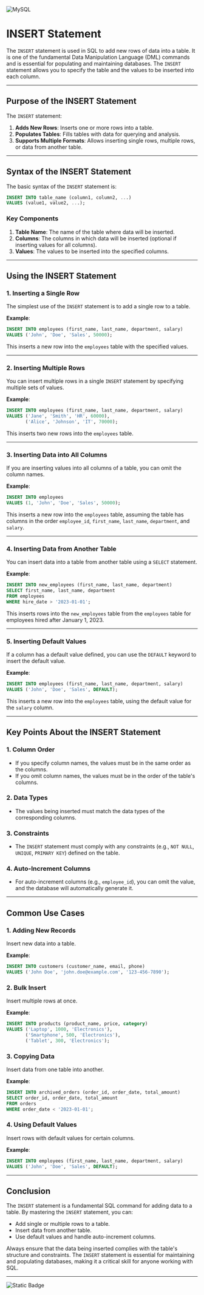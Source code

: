 ![MySQL](https://img.shields.io/badge/mysql-4479A1.svg?style=for-the-badge&logo=mysql&logoColor=white)


# **INSERT Statement**

The `INSERT` statement is used in SQL to add new rows of data into a table. It is one of the fundamental Data Manipulation Language (DML) commands and is essential for populating and maintaining databases. The `INSERT` statement allows you to specify the table and the values to be inserted into each column.

---

## **Purpose of the INSERT Statement**
The `INSERT` statement:
1. **Adds New Rows**: Inserts one or more rows into a table.
2. **Populates Tables**: Fills tables with data for querying and analysis.
3. **Supports Multiple Formats**: Allows inserting single rows, multiple rows, or data from another table.

---

## **Syntax of the INSERT Statement**
The basic syntax of the `INSERT` statement is:
```sql
INSERT INTO table_name (column1, column2, ...)
VALUES (value1, value2, ...);
```

### **Key Components**
1. **Table Name**: The name of the table where data will be inserted.
2. **Columns**: The columns in which data will be inserted (optional if inserting values for all columns).
3. **Values**: The values to be inserted into the specified columns.

---

## **Using the INSERT Statement**

### 1. **Inserting a Single Row**
The simplest use of the `INSERT` statement is to add a single row to a table.

**Example**:
```sql
INSERT INTO employees (first_name, last_name, department, salary)
VALUES ('John', 'Doe', 'Sales', 50000);
```
This inserts a new row into the `employees` table with the specified values.

---

### 2. **Inserting Multiple Rows**
You can insert multiple rows in a single `INSERT` statement by specifying multiple sets of values.

**Example**:
```sql
INSERT INTO employees (first_name, last_name, department, salary)
VALUES ('Jane', 'Smith', 'HR', 60000),
       ('Alice', 'Johnson', 'IT', 70000);
```
This inserts two new rows into the `employees` table.

---

### 3. **Inserting Data into All Columns**
If you are inserting values into all columns of a table, you can omit the column names.

**Example**:
```sql
INSERT INTO employees
VALUES (1, 'John', 'Doe', 'Sales', 50000);
```
This inserts a new row into the `employees` table, assuming the table has columns in the order `employee_id`, `first_name`, `last_name`, `department`, and `salary`.

---

### 4. **Inserting Data from Another Table**
You can insert data into a table from another table using a `SELECT` statement.

**Example**:
```sql
INSERT INTO new_employees (first_name, last_name, department)
SELECT first_name, last_name, department
FROM employees
WHERE hire_date > '2023-01-01';
```
This inserts rows into the `new_employees` table from the `employees` table for employees hired after January 1, 2023.

---

### 5. **Inserting Default Values**
If a column has a default value defined, you can use the `DEFAULT` keyword to insert the default value.

**Example**:
```sql
INSERT INTO employees (first_name, last_name, department, salary)
VALUES ('John', 'Doe', 'Sales', DEFAULT);
```
This inserts a new row into the `employees` table, using the default value for the `salary` column.

---

## **Key Points About the INSERT Statement**

### 1. **Column Order**
- If you specify column names, the values must be in the same order as the columns.
- If you omit column names, the values must be in the order of the table's columns.

### 2. **Data Types**
- The values being inserted must match the data types of the corresponding columns.

### 3. **Constraints**
- The `INSERT` statement must comply with any constraints (e.g., `NOT NULL`, `UNIQUE`, `PRIMARY KEY`) defined on the table.

### 4. **Auto-Increment Columns**
- For auto-increment columns (e.g., `employee_id`), you can omit the value, and the database will automatically generate it.

---

## **Common Use Cases**

### 1. **Adding New Records**
Insert new data into a table.

**Example**:
```sql
INSERT INTO customers (customer_name, email, phone)
VALUES ('John Doe', 'john.doe@example.com', '123-456-7890');
```

### 2. **Bulk Insert**
Insert multiple rows at once.

**Example**:
```sql
INSERT INTO products (product_name, price, category)
VALUES ('Laptop', 1000, 'Electronics'),
       ('Smartphone', 500, 'Electronics'),
       ('Tablet', 300, 'Electronics');
```

### 3. **Copying Data**
Insert data from one table into another.

**Example**:
```sql
INSERT INTO archived_orders (order_id, order_date, total_amount)
SELECT order_id, order_date, total_amount
FROM orders
WHERE order_date < '2023-01-01';
```

### 4. **Using Default Values**
Insert rows with default values for certain columns.

**Example**:
```sql
INSERT INTO employees (first_name, last_name, department, salary)
VALUES ('John', 'Doe', 'Sales', DEFAULT);
```

---

## **Conclusion**
The `INSERT` statement is a fundamental SQL command for adding data to a table. By mastering the `INSERT` statement, you can:
- Add single or multiple rows to a table.
- Insert data from another table.
- Use default values and handle auto-increment columns.

Always ensure that the data being inserted complies with the table's structure and constraints. The `INSERT` statement is essential for maintaining and populating databases, making it a critical skill for anyone working with SQL.

---
![Static Badge](https://img.shields.io/badge/Aditya%20Kumar-black?style=for-the-badge&logo=atlasos&logoColor=%23ffffff)